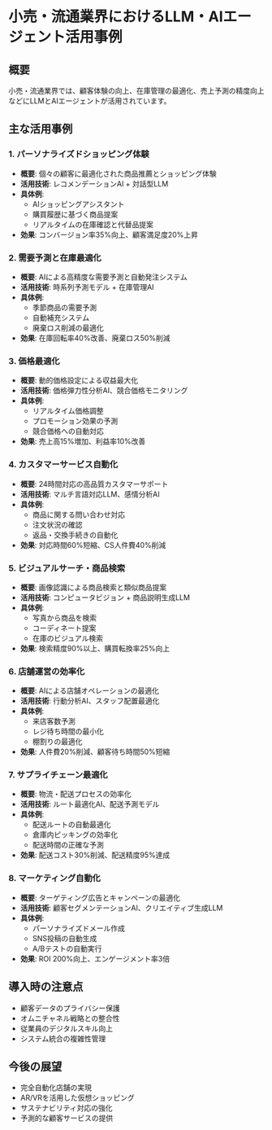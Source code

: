 # 小売・流通業界におけるLLM・AIエージェント活用事例

## 概要
小売・流通業界では、顧客体験の向上、在庫管理の最適化、売上予測の精度向上などにLLMとAIエージェントが活用されています。

## 主な活用事例

### 1. パーソナライズドショッピング体験
- **概要**: 個々の顧客に最適化された商品推薦とショッピング体験
- **活用技術**: レコメンデーションAI + 対話型LLM
- **具体例**:
  - AIショッピングアシスタント
  - 購買履歴に基づく商品提案
  - リアルタイムの在庫確認と代替品提案
- **効果**: コンバージョン率35%向上、顧客満足度20%上昇

### 2. 需要予測と在庫最適化
- **概要**: AIによる高精度な需要予測と自動発注システム
- **活用技術**: 時系列予測モデル + 在庫管理AI
- **具体例**:
  - 季節商品の需要予測
  - 自動補充システム
  - 廃棄ロス削減の最適化
- **効果**: 在庫回転率40%改善、廃棄ロス50%削減

### 3. 価格最適化
- **概要**: 動的価格設定による収益最大化
- **活用技術**: 価格弾力性分析AI、競合価格モニタリング
- **具体例**:
  - リアルタイム価格調整
  - プロモーション効果の予測
  - 競合価格への自動対応
- **効果**: 売上高15%増加、利益率10%改善

### 4. カスタマーサービス自動化
- **概要**: 24時間対応の高品質カスタマーサポート
- **活用技術**: マルチ言語対応LLM、感情分析AI
- **具体例**:
  - 商品に関する問い合わせ対応
  - 注文状況の確認
  - 返品・交換手続きの自動化
- **効果**: 対応時間60%短縮、CS人件費40%削減

### 5. ビジュアルサーチ・商品検索
- **概要**: 画像認識による商品検索と類似商品提案
- **活用技術**: コンピュータビジョン + 商品説明生成LLM
- **具体例**:
  - 写真から商品を検索
  - コーディネート提案
  - 在庫のビジュアル検索
- **効果**: 検索精度90%以上、購買転換率25%向上

### 6. 店舗運営の効率化
- **概要**: AIによる店舗オペレーションの最適化
- **活用技術**: 行動分析AI、スタッフ配置最適化
- **具体例**:
  - 来店客数予測
  - レジ待ち時間の最小化
  - 棚割りの最適化
- **効果**: 人件費20%削減、顧客待ち時間50%短縮

### 7. サプライチェーン最適化
- **概要**: 物流・配送プロセスの効率化
- **活用技術**: ルート最適化AI、配送予測モデル
- **具体例**:
  - 配送ルートの自動最適化
  - 倉庫内ピッキングの効率化
  - 配送時間の正確な予測
- **効果**: 配送コスト30%削減、配送精度95%達成

### 8. マーケティング自動化
- **概要**: ターゲティング広告とキャンペーンの最適化
- **活用技術**: 顧客セグメンテーションAI、クリエイティブ生成LLM
- **具体例**:
  - パーソナライズドメール作成
  - SNS投稿の自動生成
  - A/Bテストの自動実行
- **効果**: ROI 200%向上、エンゲージメント率3倍

## 導入時の注意点
- 顧客データのプライバシー保護
- オムニチャネル戦略との整合性
- 従業員のデジタルスキル向上
- システム統合の複雑性管理

## 今後の展望
- 完全自動化店舗の実現
- AR/VRを活用した仮想ショッピング
- サステナビリティ対応の強化
- 予測的な顧客サービスの提供